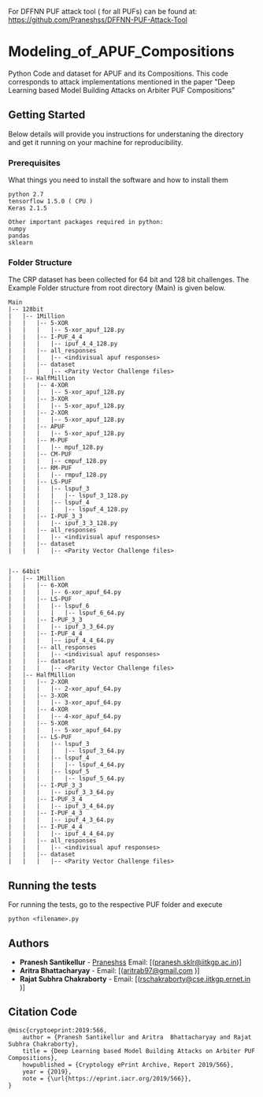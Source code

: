 For DFFNN PUF attack tool ( for all PUFs) can be found at: https://github.com/Praneshss/DFFNN-PUF-Attack-Tool


# Modeling_of_APUF_Compositions

Python Code and dataset for APUF and its Compositions. This code corresponds to attack implementations mentioned in the paper "Deep Learning based Model Building Attacks on Arbiter PUF Compositions"

## Getting Started
Below details will provide you instructions for understaning the directory and get it running on your machine for reproducibility.

### Prerequisites

What things you need to install the software and how to install them

```
python 2.7
tensorflow 1.5.0 ( CPU )
Keras 2.1.5

Other important packages required in python:
numpy 
pandas
sklearn
```

### Folder Structure

The CRP dataset has been collected for 64 bit and 128 bit challenges. The Example Folder structure from root directory (Main) is given below.
```
Main
|-- 128bit
|   |-- 1Million
|   |   |-- 5-XOR
|   |   |   |-- 5-xor_apuf_128.py
|   |   |-- I-PUF_4_4
|   |   |   |-- ipuf_4_4_128.py
|   |   |-- all_responses
|   |   |   |-- <indivisual apuf responses>
|   |   |-- dataset
|   |   |   |-- <Parity Vector Challenge files>
|   |-- HalfMillion
|   |   |-- 4-XOR
|   |   |   |-- 5-xor_apuf_128.py
|   |   |-- 3-XOR
|   |   |   |-- 5-xor_apuf_128.py
|   |   |-- 2-XOR
|   |   |   |-- 5-xor_apuf_128.py
|   |   |-- APUF
|   |   |   |-- 5-xor_apuf_128.py
|   |   |-- M-PUF
|   |   |   |-- mpuf_128.py
|   |   |-- CM-PUF
|   |   |   |-- cmpuf_128.py
|   |   |-- RM-PUF
|   |   |   |-- rmpuf_128.py
|   |   |-- LS-PUF
|   |   |   |-- lspuf_3
|   |   |   |   |-- lspuf_3_128.py
|   |   |   |-- lspuf_4
|   |   |   |   |-- lspuf_4_128.py
|   |   |-- I-PUF_3_3
|   |   |   |-- ipuf_3_3_128.py
|   |   |-- all_responses
|   |   |   |-- <indivisual apuf responses>
|   |   |-- dataset
|   |   |   |-- <Parity Vector Challenge files>
  
  
|-- 64bit
|   |-- 1Million
|   |   |-- 6-XOR
|   |   |   |-- 6-xor_apuf_64.py
|   |   |-- LS-PUF
|   |   |   |-- lspuf_6
|   |   |   |   |-- lspuf_6_64.py
|   |   |-- I-PUF_3_3
|   |   |   |-- ipuf_3_3_64.py
|   |   |-- I-PUF_4_4
|   |   |   |-- ipuf_4_4_64.py
|   |   |-- all_responses
|   |   |   |-- <indivisual apuf responses>
|   |   |-- dataset
|   |   |   |-- <Parity Vector Challenge files>  
|   |-- HalfMillion
|   |   |-- 2-XOR
|   |   |   |-- 2-xor_apuf_64.py
|   |   |-- 3-XOR
|   |   |   |-- 3-xor_apuf_64.py
|   |   |-- 4-XOR
|   |   |   |-- 4-xor_apuf_64.py
|   |   |-- 5-XOR
|   |   |   |-- 5-xor_apuf_64.py
|   |   |-- LS-PUF
|   |   |   |-- lspuf_3
|   |   |   |   |-- lspuf_3_64.py
|   |   |   |-- lspuf_4
|   |   |   |   |-- lspuf_4_64.py
|   |   |   |-- lspuf_5
|   |   |   |   |-- lspuf_5_64.py
|   |   |-- I-PUF_3_3
|   |   |   |-- ipuf_3_3_64.py
|   |   |-- I-PUF_3_4
|   |   |   |-- ipuf_3_4_64.py
|   |   |-- I-PUF_4_3
|   |   |   |-- ipuf_4_3_64.py
|   |   |-- I-PUF_4_4
|   |   |   |-- ipuf_4_4_64.py
|   |   |-- all_responses
|   |   |   |-- <indivisual apuf responses>
|   |   |-- dataset
|   |   |   |-- <Parity Vector Challenge files>  

```

## Running the tests

For running the tests, go to the respective PUF folder and execute
```
python <filename>.py
```

## Authors

* **Pranesh Santikellur** - [Praneshss](https://github.com/Praneshss) Email: [(pranesh.sklr@iitkgp.ac.in)]
* **Aritra Bhattacharyay** - Email: [(aritrab97@gmail.com )]
* **Rajat Subhra Chakraborty** - Email: [(rschakraborty@cse.iitkgp.ernet.in )]

## Citation Code
```
@misc{cryptoeprint:2019:566,
    author = {Pranesh Santikellur and Aritra  Bhattacharyay and Rajat Subhra Chakraborty},
    title = {Deep Learning based Model Building Attacks on Arbiter PUF Compositions},
    howpublished = {Cryptology ePrint Archive, Report 2019/566},
    year = {2019},
    note = {\url{https://eprint.iacr.org/2019/566}},
}

```
